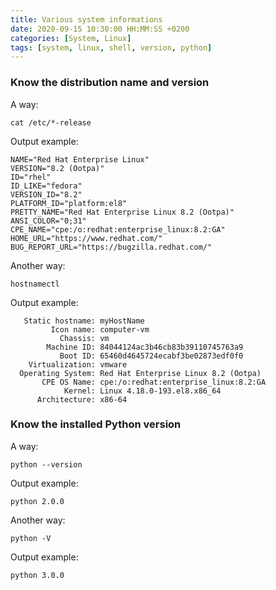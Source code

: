 ```yaml
---
title: Various system informations
date: 2020-09-15 10:30:00 HH:MM:SS +0200
categories: [System, Linux]
tags: [system, linux, shell, version, python]
---
```


### Know the distribution name and version

A way:

```shell
cat /etc/*-release
```

Output example:

```text
NAME="Red Hat Enterprise Linux"
VERSION="8.2 (Ootpa)"
ID="rhel"
ID_LIKE="fedora"
VERSION_ID="8.2"
PLATFORM_ID="platform:el8"
PRETTY_NAME="Red Hat Enterprise Linux 8.2 (Ootpa)"
ANSI_COLOR="0;31"
CPE_NAME="cpe:/o:redhat:enterprise_linux:8.2:GA"
HOME_URL="https://www.redhat.com/"
BUG_REPORT_URL="https://bugzilla.redhat.com/"
```

Another way:

```shell
hostnamectl
```

Output example:

```text
   Static hostname: myHostName
         Icon name: computer-vm
           Chassis: vm
        Machine ID: 84044124ac3b46cb83b39110745763a9
           Boot ID: 65460d4645724ecabf3be02873edf0f0
    Virtualization: vmware
  Operating System: Red Hat Enterprise Linux 8.2 (Ootpa)
       CPE OS Name: cpe:/o:redhat:enterprise_linux:8.2:GA
            Kernel: Linux 4.18.0-193.el8.x86_64
      Architecture: x86-64
```

### Know the installed Python version

A way:

```shell
python --version
```

Output example:

```text
python 2.0.0
```

Another way:

```shell
python -V
```

Output example:

```text
python 3.0.0
```
